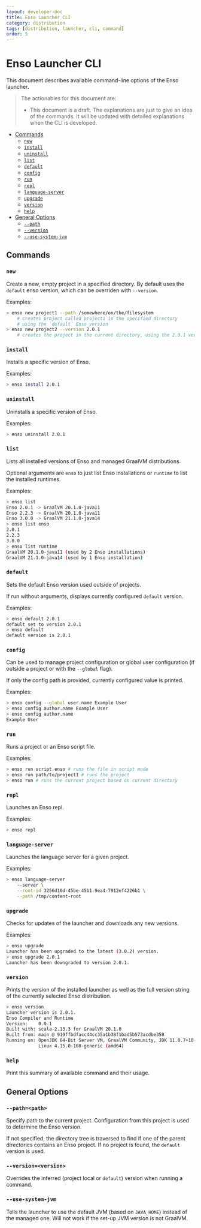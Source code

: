 ```yaml
---
layout: developer-doc
title: Enso Launcher CLI
category: distribution
tags: [distribution, launcher, cli, command]
order: 5
---
```


# Enso Launcher CLI
This document describes available command-line options of the Enso launcher.

> The actionables for this document are:
>
> - This document is a draft. The explanations are just to give an idea of the
>   commands. It will be updated with detailed explanations when the CLI is
>   developed.

<!-- MarkdownTOC levels="2,3" autolink="true" -->

- [Commands](#commands)
  - [`new`](#new)
  - [`install`](#install)
  - [`uninstall`](#uninstall)
  - [`list`](#list)
  - [`default`](#default)
  - [`config`](#config)
  - [`run`](#run)
  - [`repl`](#repl)
  - [`language-server`](#language-server)
  - [`upgrade`](#upgrade)
  - [`version`](#version)
  - [`help`](#help)
- [General Options](#general-options)
  - [`--path`](#--path)
  - [`--version`](#--version)
  - [`--use-system-jvm`](#--use-system-jvm)

<!-- /MarkdownTOC -->

## Commands

### `new`
Create a new, empty project in a specified directory.
By default uses the `default` enso version, which can be overriden with
`--version`.

Examples:
```bash
> enso new project1 --path /somewhere/on/the/filesystem
    # creates project called project1 in the specified directory
    # using the `default` Enso version
> enso new project2 --version 2.0.1
    # creates the project in the current directory, using the 2.0.1 version
```

### `install`
Installs a specific version of Enso.

Examples:
```bash
> enso install 2.0.1
```

### `uninstall`
Uninstalls a specific version of Enso.

Examples:
```bash
> enso uninstall 2.0.1
```

### `list`
Lists all installed versions of Enso and managed GraalVM distributions.

Optional arguments are `enso` to just list Enso installations or `runtime` to
list the installed runtimes.

Examples:
```bash
> enso list
Enso 2.0.1 -> GraalVM 20.1.0-java11
Enso 2.2.3 -> GraalVM 20.1.0-java11
Enso 3.0.0 -> GraalVM 21.1.0-java14
> enso list enso
2.0.1
2.2.3
3.0.0
> enso list runtime
GraalVM 20.1.0-java11 (used by 2 Enso installations)
GraalVM 21.1.0-java14 (used by 1 Enso installation)
```

### `default`
Sets the default Enso version used outside of projects.

If run without arguments, displays currently configured `default` version.

Examples:
```bash
> enso default 2.0.1
default set to version 2.0.1 
> enso default
default version is 2.0.1
```

### `config`
Can be used to manage project configuration or global user configuration (if
outside a project or with the `--global` flag).

If only the config path is provided, currently configured value is printed.

Examples:
```bash
> enso config --global user.name Example User
> enso config author.name Example User
> enso config author.name
Example User
``` 

### `run`
Runs a project or an Enso script file.

Examples:
```bash
> enso run script.enso # runs the file in script mode
> enso run path/to/project1 # runs the project
> enso run # runs the current project based on current directory
``` 

### `repl`
Launches an Enso repl.

Examples:
```bash
> enso repl
``` 

### `language-server`
Launches the language server for a given project.

Examples:
```bash
> enso language-server 
    --server \
    --root-id 3256d10d-45be-45b1-9ea4-7912ef4226b1 \
    --path /tmp/content-root
```

### `upgrade`
Checks for updates of the launcher and downloads any new versions.

Examples:
```bash
> enso upgrade
Launcher has been upgraded to the latest (3.0.2) version.
> enso upgrade 2.0.1
Launcher has been downgraded to version 2.0.1.
``` 

### `version`
Prints the version of the installed launcher as well as the full version string
of the currently selected Enso distribution.

```bash
> enso version
Launcher version is 2.0.1.
Enso Compiler and Runtime
Version:    0.0.1
Built with: scala-2.13.3 for GraalVM 20.1.0
Built from: main @ 919ffbdfacc44cc35a1b38f1bad5b573acdbe358
Running on: OpenJDK 64-Bit Server VM, GraalVM Community, JDK 11.0.7+10-jvmci-20.1-b02
            Linux 4.15.0-108-generic (amd64)
```

### `help`
Print this summary of available command and their usage.

## General Options

### `--path=<path>`
Specify path to the current project. Configuration from this project is used to
determine the Enso version.

If not specified, the directory tree is traversed to find if one of the parent
directories contains an Enso project. If no project is found, the `default`
version is used.

### `--version=<version>`
Overrides the inferred (project local or `default`) version when running a
command.

### `--use-system-jvm`
Tells the launcher to use the default JVM (based on `JAVA_HOME`) instead of the
managed one. Will not work if the set-up JVM version is not GraalVM.
